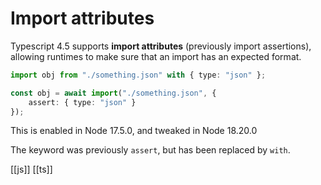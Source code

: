 # Import attributes

Typescript 4.5 supports **import attributes** (previously import assertions), allowing runtimes to make sure that an import has an expected format.

```typescript
import obj from "./something.json" with { type: "json" };

const obj = await import("./something.json", {
    assert: { type: "json" }
});
```

This is enabled in Node 17.5.0, and tweaked in Node 18.20.0

The keyword was previously `assert`, but has been replaced by `with`.

[[js]]
[[ts]]